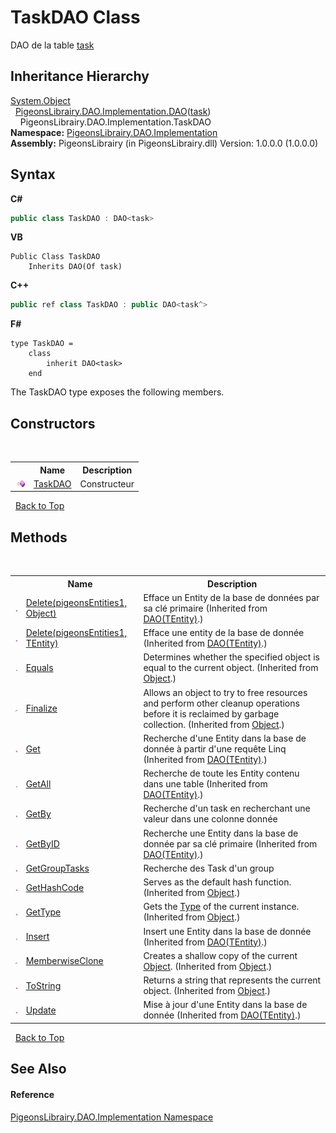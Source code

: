 # TaskDAO Class
 

DAO de la table <a href="ed7fd571-3ebd-bb10-4923-b1c31d5523f3">task</a>


## Inheritance Hierarchy
<a href="http://msdn2.microsoft.com/en-us/library/e5kfa45b" target="_blank">System.Object</a><br />&nbsp;&nbsp;<a href="936963c1-f9f9-454a-06ea-6c5e62510e66">PigeonsLibrairy.DAO.Implementation.DAO</a>(<a href="ed7fd571-3ebd-bb10-4923-b1c31d5523f3">task</a>)<br />&nbsp;&nbsp;&nbsp;&nbsp;PigeonsLibrairy.DAO.Implementation.TaskDAO<br />
**Namespace:**&nbsp;<a href="2adb8d34-aa58-66ac-cc9e-6d985aed23d8">PigeonsLibrairy.DAO.Implementation</a><br />**Assembly:**&nbsp;PigeonsLibrairy (in PigeonsLibrairy.dll) Version: 1.0.0.0 (1.0.0.0)

## Syntax

**C#**<br />
``` C#
public class TaskDAO : DAO<task>
```

**VB**<br />
``` VB
Public Class TaskDAO
	Inherits DAO(Of task)
```

**C++**<br />
``` C++
public ref class TaskDAO : public DAO<task^>
```

**F#**<br />
``` F#
type TaskDAO =  
    class
        inherit DAO<task>
    end
```

The TaskDAO type exposes the following members.


## Constructors
&nbsp;<table><tr><th></th><th>Name</th><th>Description</th></tr><tr><td>![Public method](media/pubmethod.gif "Public method")</td><td><a href="7952e84d-33db-5db2-f5f1-30ddcafaf418">TaskDAO</a></td><td>
Constructeur</td></tr></table>&nbsp;
<a href="#taskdao-class">Back to Top</a>

## Methods
&nbsp;<table><tr><th></th><th>Name</th><th>Description</th></tr><tr><td>![Public method](media/pubmethod.gif "Public method")</td><td><a href="9042cb0e-7cc9-d30f-4705-7f50c8f2b3b3">Delete(pigeonsEntities1, Object)</a></td><td>
Efface un Entity de la base de données par sa clé primaire
 (Inherited from <a href="936963c1-f9f9-454a-06ea-6c5e62510e66">DAO(TEntity)</a>.)</td></tr><tr><td>![Public method](media/pubmethod.gif "Public method")</td><td><a href="38ef33d0-9ccb-2e55-30cf-c9f9f9c4538f">Delete(pigeonsEntities1, TEntity)</a></td><td>
Efface une entity de la base de donnée
 (Inherited from <a href="936963c1-f9f9-454a-06ea-6c5e62510e66">DAO(TEntity)</a>.)</td></tr><tr><td>![Public method](media/pubmethod.gif "Public method")</td><td><a href="http://msdn2.microsoft.com/en-us/library/bsc2ak47" target="_blank">Equals</a></td><td>
Determines whether the specified object is equal to the current object.
 (Inherited from <a href="http://msdn2.microsoft.com/en-us/library/e5kfa45b" target="_blank">Object</a>.)</td></tr><tr><td>![Protected method](media/protmethod.gif "Protected method")</td><td><a href="http://msdn2.microsoft.com/en-us/library/4k87zsw7" target="_blank">Finalize</a></td><td>
Allows an object to try to free resources and perform other cleanup operations before it is reclaimed by garbage collection.
 (Inherited from <a href="http://msdn2.microsoft.com/en-us/library/e5kfa45b" target="_blank">Object</a>.)</td></tr><tr><td>![Public method](media/pubmethod.gif "Public method")</td><td><a href="0401a787-fa05-73ca-ebb6-be2451b8a48d">Get</a></td><td>
Recherche d'une Entity dans la base de donnée à partir d'une requête Linq
 (Inherited from <a href="936963c1-f9f9-454a-06ea-6c5e62510e66">DAO(TEntity)</a>.)</td></tr><tr><td>![Public method](media/pubmethod.gif "Public method")</td><td><a href="df0123fc-fba0-67de-5427-348f886f5daf">GetAll</a></td><td>
Recherche de toute les Entity contenu dans une table
 (Inherited from <a href="936963c1-f9f9-454a-06ea-6c5e62510e66">DAO(TEntity)</a>.)</td></tr><tr><td>![Public method](media/pubmethod.gif "Public method")</td><td><a href="c0875a57-2c8c-9023-aeb1-41a5130ddf42">GetBy</a></td><td>
Recherche d'un task en recherchant une valeur dans une colonne donnée</td></tr><tr><td>![Public method](media/pubmethod.gif "Public method")</td><td><a href="33bca930-5c46-979e-6a6e-cb81436ac704">GetByID</a></td><td>
Recherche une Entity dans la base de donnée par sa clé primaire
 (Inherited from <a href="936963c1-f9f9-454a-06ea-6c5e62510e66">DAO(TEntity)</a>.)</td></tr><tr><td>![Public method](media/pubmethod.gif "Public method")</td><td><a href="cb8e4f78-d44f-30e8-340c-076bfc7fb97f">GetGroupTasks</a></td><td>
Recherche des Task d'un group</td></tr><tr><td>![Public method](media/pubmethod.gif "Public method")</td><td><a href="http://msdn2.microsoft.com/en-us/library/zdee4b3y" target="_blank">GetHashCode</a></td><td>
Serves as the default hash function.
 (Inherited from <a href="http://msdn2.microsoft.com/en-us/library/e5kfa45b" target="_blank">Object</a>.)</td></tr><tr><td>![Public method](media/pubmethod.gif "Public method")</td><td><a href="http://msdn2.microsoft.com/en-us/library/dfwy45w9" target="_blank">GetType</a></td><td>
Gets the <a href="http://msdn2.microsoft.com/en-us/library/42892f65" target="_blank">Type</a> of the current instance.
 (Inherited from <a href="http://msdn2.microsoft.com/en-us/library/e5kfa45b" target="_blank">Object</a>.)</td></tr><tr><td>![Public method](media/pubmethod.gif "Public method")</td><td><a href="05ba5105-2084-e31c-b2b0-070bd3b9ba0f">Insert</a></td><td>
Insert une Entity dans la base de donnée
 (Inherited from <a href="936963c1-f9f9-454a-06ea-6c5e62510e66">DAO(TEntity)</a>.)</td></tr><tr><td>![Protected method](media/protmethod.gif "Protected method")</td><td><a href="http://msdn2.microsoft.com/en-us/library/57ctke0a" target="_blank">MemberwiseClone</a></td><td>
Creates a shallow copy of the current <a href="http://msdn2.microsoft.com/en-us/library/e5kfa45b" target="_blank">Object</a>.
 (Inherited from <a href="http://msdn2.microsoft.com/en-us/library/e5kfa45b" target="_blank">Object</a>.)</td></tr><tr><td>![Public method](media/pubmethod.gif "Public method")</td><td><a href="http://msdn2.microsoft.com/en-us/library/7bxwbwt2" target="_blank">ToString</a></td><td>
Returns a string that represents the current object.
 (Inherited from <a href="http://msdn2.microsoft.com/en-us/library/e5kfa45b" target="_blank">Object</a>.)</td></tr><tr><td>![Public method](media/pubmethod.gif "Public method")</td><td><a href="2b5810cf-fbfc-08af-0d0a-55103e30cf98">Update</a></td><td>
Mise à jour d'une Entity dans la base de donnée
 (Inherited from <a href="936963c1-f9f9-454a-06ea-6c5e62510e66">DAO(TEntity)</a>.)</td></tr></table>&nbsp;
<a href="#taskdao-class">Back to Top</a>

## See Also


#### Reference
<a href="2adb8d34-aa58-66ac-cc9e-6d985aed23d8">PigeonsLibrairy.DAO.Implementation Namespace</a><br />